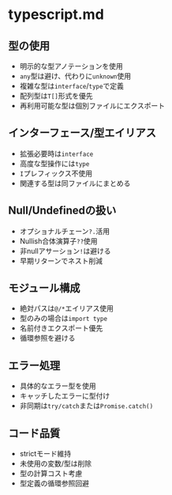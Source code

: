 # typescript.md

## 型の使用

- 明示的な型アノテーションを使用
- `any`型は避け、代わりに`unknown`使用
- 複雑な型は`interface`/`type`で定義
- 配列型は`T[]`形式を優先
- 再利用可能な型は個別ファイルにエクスポート

## インターフェース/型エイリアス

- 拡張必要時は`interface`
- 高度な型操作には`type`
- `I`プレフィックス不使用
- 関連する型は同ファイルにまとめる

## Null/Undefinedの扱い

- オプショナルチェーン`?.`活用
- Nullish合体演算子`??`使用
- 非nullアサーション`!`は避ける
- 早期リターンでネスト削減

## モジュール構成

- 絶対パスは`@/*`エイリアス使用
- 型のみの場合は`import type`
- 名前付きエクスポート優先
- 循環参照を避ける

## エラー処理

- 具体的なエラー型を使用
- キャッチしたエラーに型付け
- 非同期は`try/catch`または`Promise.catch()`

## コード品質

- strictモード維持
- 未使用の変数/型は削除
- 型の計算コスト考慮
- 型定義の循環参照回避
